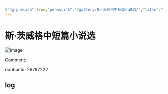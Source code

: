 ```yaml
---
{"dg-publish":true,"permalink":"/gallery/斯·茨威格中短篇小说选/","title":"斯·茨威格中短篇小说选","created":"2025-05-31T15:38:55.291+08:00"}
---
```



# 斯·茨威格中短篇小说选

![image](https://hiraeth-picbed.oss-cn-beijing.aliyuncs.com/20250531153854.webp)

Comment: 



doubanId: 26787222

## log

